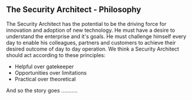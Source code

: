 ## The Security Architect - Philosophy
The Security Architect has the potential to be the driving force for innovation and adoption of new technology. He must have a desire to understand the enterprise and it's goals. He must challenge himself every day to enable his colleagues, partners and customers to achieve their desired outcome of day to day operation. We think a Security Architect should act according to these principles:

- Helpful over gatekeeper
- Opportunities over limitations
- Practical over theoretical

And so the story goes ...........
